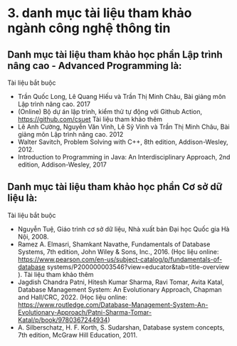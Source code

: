 # 3. danh mục tài liệu tham khảo ngành công nghệ thông tin
## Danh mục tài liệu tham khảo học phần Lập trình nâng cao - Advanced Programming là:
Tài liệu bắt buộc
- Trần Quốc Long, Lê Quang Hiếu và Trần Thị Minh Châu, Bài giảng môn Lập trình nâng cao. 2017
- (Online) Bộ dự án lập trình, kiểm thử tự động với Github Action, https://github.com/csuet
Tài liệu tham khảo thêm
- Lê Anh Cường, Nguyễn Văn Vinh, Lê Sỹ Vinh và Trần Thị Minh Châu, Bài giảng môn Lập trình nâng cao. 2012
- Walter Savitch, Problem Solving with C++, 8th edition, Addison-Wesley, 2012.
- Introduction to Programming in Java: An Interdisciplinary Approach, 2nd edition, Addison-Wesley, 2017
## Danh mục tài liệu tham khảo học phần Cơ sở dữ liệu là:
Tài liệu bắt buộc
- Nguyễn Tuệ, Giáo trình cơ sở dữ liệu, Nhà xuất bản Đại học Quốc gia Hà Nội, 2008.
- Ramez A. Elmasri, Shamkant Navathe, Fundamentals of Database Systems, 7th edition, John Wiley & Sons, Inc., 2016. (Học liệu online: https://www.pearson.com/en-us/subject-catalog/p/fundamentals-of-database systems/P200000003546?view=educator&tab=title-overview ).
Tài liệu tham khảo thêm
- Jagdish Chandra Patni, Hitesh Kumar Sharma, Ravi Tomar, Avita Katal, Database Management System: An Evolutionary Approach, Chapman and Hall/CRC, 2022. (Học liệu online: https://www.routledge.com/Database-Management-System-An-Evolutionary-Approach/Patni-Sharma-Tomar-Katal/p/book/9780367244934)
- A. Silberschatz, H. F. Korth, S. Sudarshan, Database system concepts, 7th edition, McGraw Hill Education, 2011.
